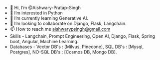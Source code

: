 - 👋 Hi, I’m @Aishwary-Pratap-Singh
- 👀 I’m interested in Python
- 🌱 I’m currently learning Generative AI.
- 💞️ I’m looking to collaborate on Django, Flask, Langchain.
- 📫 How to reach me aishwarypsingh@gmail.com
- Skills - Langchain, Prompt Engineering, Open AI, Django, Flask, Spring boot, Angular, Machine Learning.
- Databases - Vector DB's : [Milvus, Pinecone], SQL DB's : [Mysql, Postgres], NO-SQL DB's : [Cosmos DB, Mongo DB].

<!---
Aishwary-Pratap-Singh/Aishwary-Pratap-Singh is a ✨ special ✨ repository because its `README.md` (this file) appears on your GitHub profile.
You can click the Preview link to take a look at your changes.
--->
